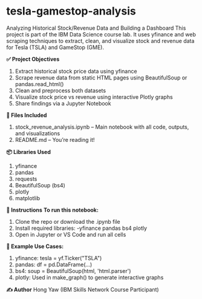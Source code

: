 # tesla-gamestop-analysis
Analyzing Historical Stock/Revenue Data and Building a Dashboard
This project is part of the IBM Data Science course lab. It uses yfinance and web scraping techniques to extract, clean, and visualize stock and revenue data for Tesla (TSLA) and GameStop (GME).

**✅ Project Objectives**
1. Extract historical stock price data using yfinance
2. Scrape revenue data from static HTML pages using BeautifulSoup or pandas.read_html()
3. Clean and preprocess both datasets
4. Visualize stock price vs revenue using interactive Plotly graphs
5. Share findings via a Jupyter Notebook

**📁 Files Included**
1. stock_revenue_analysis.ipynb – Main notebook with all code, outputs, and visualizations
2. README.md – You’re reading it!

**📦 Libraries Used**
1. yfinance
2. pandas
3. requests
4. BeautifulSoup (bs4)
5. plotly
6. matplotlib 

**📌 Instructions**
**To run this notebook:**
1. Clone the repo or download the .ipynb file
2. Install required libraries:
-yfinance pandas bs4 plotly
3. Open in Jupyter or VS Code and run all cells

**🧪 Example Use Cases:**
1. yfinance: tesla = yf.Ticker("TSLA")
2. pandas: df = pd.DataFrame(...)
3. bs4: soup = BeautifulSoup(html, 'html.parser')
4. plotly: Used in make_graph() to generate interactive graphs

**✍️ Author**
Hong Yaw (IBM Skills Network Course Participant)
